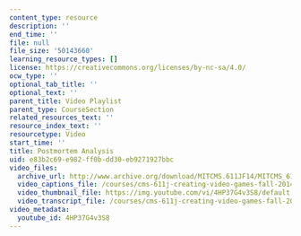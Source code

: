```yaml
---
content_type: resource
description: ''
end_time: ''
file: null
file_size: '50143660'
learning_resource_types: []
license: https://creativecommons.org/licenses/by-nc-sa/4.0/
ocw_type: ''
optional_tab_title: ''
optional_text: ''
parent_title: Video Playlist
parent_type: CourseSection
related_resources_text: ''
resource_index_text: ''
resourcetype: Video
start_time: ''
title: Postmortem Analysis
uid: e83b2c69-e982-ff0b-dd30-eb9271927bbc
video_files:
  archive_url: http://www.archive.org/download/MITCMS.611JF14/MITCMS_611JF14_Postmortem_300k.mp4
  video_captions_file: /courses/cms-611j-creating-video-games-fall-2014/33cd465a640e53d1b30513025c133712_4HP37G4v3S8.vtt
  video_thumbnail_file: https://img.youtube.com/vi/4HP37G4v3S8/default.jpg
  video_transcript_file: /courses/cms-611j-creating-video-games-fall-2014/ea13e23b4a0a371087e40162e29632a0_4HP37G4v3S8.pdf
video_metadata:
  youtube_id: 4HP37G4v3S8
---
```

